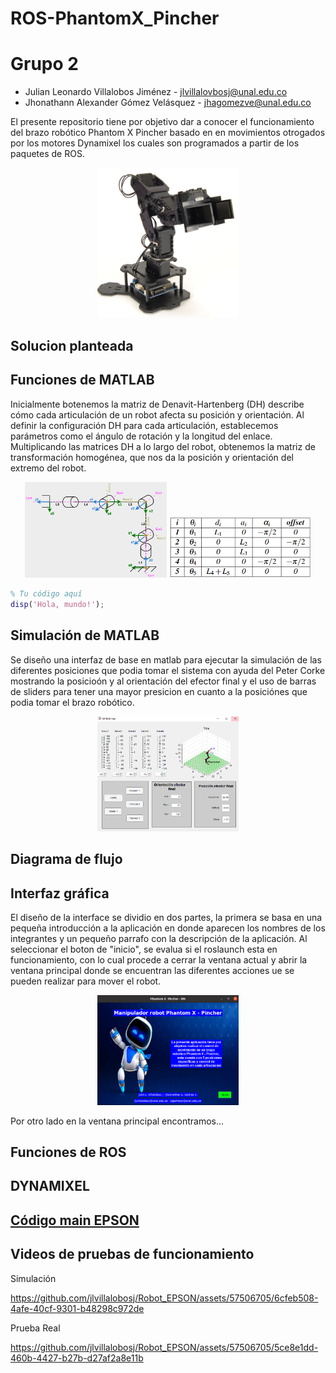 # ROS-PhantomX_Pincher

# Grupo 2

- Julian Leonardo Villalobos Jiménez - jlvillalovbosj@unal.edu.co
- Jhonathann Alexander Gómez Velásquez - jhagomezve@unal.edu.co

El presente repositorio tiene por objetivo dar a conocer el funcionamiento del brazo robótico Phantom X Pincher basado en en movimientos otrogados por los motores Dynamixel los cuales son programados a partir de los paquetes de ROS.

<p align="center">
  <img src="/Imagenes/PhantomXGeneral.PNG" style="width: 45%; height: auto;" /  />
</p>

## Solucion planteada

## Funciones de MATLAB
Inicialmente botenemos la matriz de Denavit-Hartenberg (DH) describe cómo cada articulación de un robot afecta su posición y orientación. Al definir la configuración DH para cada articulación, establecemos parámetros como el ángulo de rotación y la longitud del enlace. Multiplicando las matrices DH a lo largo del robot, obtenemos la matriz de transformación homogénea, que nos da la posición y orientación del extremo del robot. 
<p align="center">
  <img src="/Imagenes/DiagramaphantomX.PNG" style="width: 45%; height: auto;" /  />
  <img src="/Imagenes/MatrizDH.PNG" style="width: 45%; height: auto;" /  />
</p>

```matlab
% Tu código aquí
disp('Hola, mundo!');
```

## Simulación de MATLAB
Se diseño una interfaz de base en matlab para ejecutar la simulación de las diferentes posiciones que podia tomar el sistema con ayuda del Peter Corke mostrando la posicioón y al orientación del efector final y el uso de barras de sliders para tener una mayor presicion en cuanto a la posiciónes que podia tomar el brazo robótico.
<p align="center">
  <img src="/Imagenes/InterfaceMatlab.PNG" style="width: 45%; height: auto;" /  />
</p>

## Diagrama de flujo

## Interfaz gráfica
El diseño de la interface se dividio en dos partes, la primera se basa en una pequeña introducción a la aplicación en donde aparecen los nombres de los integrantes y un pequeño parrafo con la descripción de la aplicación. Al seleccionar el boton de "inicio", se evalua si el roslaunch esta en funcionamiento, con lo cual procede a cerrar la ventana actual y abrir la ventana principal donde se encuentran las diferentes acciones ue se pueden realizar para mover el robot.

<p align="center">
  <img src="/Imagenes/HomeApp.PNG" style="width: 45%; height: auto;" /  />
</p>

Por otro lado en la ventana principal encontramos...
## Funciones de ROS

## DYNAMIXEL



## [Código main EPSON](/Lab2/Main.prg)




## Videos de pruebas de funcionamiento

Simulación

https://github.com/jlvillalobosj/Robot_EPSON/assets/57506705/6cfeb508-4afe-40cf-9301-b48298c972de

Prueba Real

https://github.com/jlvillalobosj/Robot_EPSON/assets/57506705/5ce8e1dd-460b-4427-b27b-d27af2a8e11b
